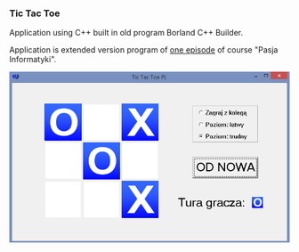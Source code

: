 ### Tic Tac Toe

Application using C++ built in old program Borland C++ Builder.

Application is extended version program of [one episode](https://www.youtube.com/watch?v=vd0zDG4vwOw) of course "Pasja Informatyki". 

![alt text](https://github.com/luk-las/TicTacToe/blob/master/KiK.png)
